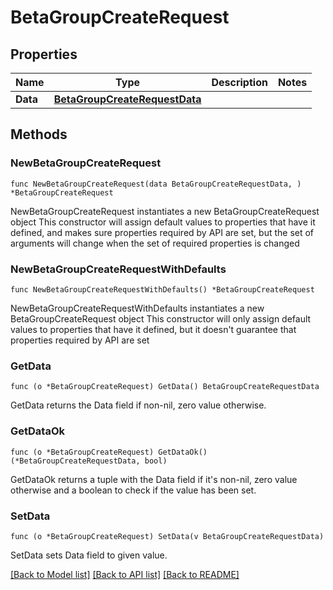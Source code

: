 # BetaGroupCreateRequest

## Properties

Name | Type | Description | Notes
------------ | ------------- | ------------- | -------------
**Data** | [**BetaGroupCreateRequestData**](BetaGroupCreateRequest_data.md) |  | 

## Methods

### NewBetaGroupCreateRequest

`func NewBetaGroupCreateRequest(data BetaGroupCreateRequestData, ) *BetaGroupCreateRequest`

NewBetaGroupCreateRequest instantiates a new BetaGroupCreateRequest object
This constructor will assign default values to properties that have it defined,
and makes sure properties required by API are set, but the set of arguments
will change when the set of required properties is changed

### NewBetaGroupCreateRequestWithDefaults

`func NewBetaGroupCreateRequestWithDefaults() *BetaGroupCreateRequest`

NewBetaGroupCreateRequestWithDefaults instantiates a new BetaGroupCreateRequest object
This constructor will only assign default values to properties that have it defined,
but it doesn't guarantee that properties required by API are set

### GetData

`func (o *BetaGroupCreateRequest) GetData() BetaGroupCreateRequestData`

GetData returns the Data field if non-nil, zero value otherwise.

### GetDataOk

`func (o *BetaGroupCreateRequest) GetDataOk() (*BetaGroupCreateRequestData, bool)`

GetDataOk returns a tuple with the Data field if it's non-nil, zero value otherwise
and a boolean to check if the value has been set.

### SetData

`func (o *BetaGroupCreateRequest) SetData(v BetaGroupCreateRequestData)`

SetData sets Data field to given value.



[[Back to Model list]](../README.md#documentation-for-models) [[Back to API list]](../README.md#documentation-for-api-endpoints) [[Back to README]](../README.md)


